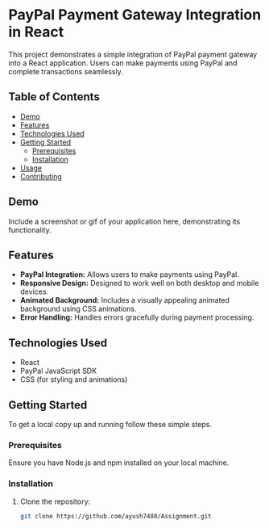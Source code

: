 # PayPal Payment Gateway Integration in React

This project demonstrates a simple integration of PayPal payment gateway into a React application. Users can make payments using PayPal and complete transactions seamlessly.

## Table of Contents

- [Demo](#demo)
- [Features](#features)
- [Technologies Used](#technologies-used)
- [Getting Started](#getting-started)
  - [Prerequisites](#prerequisites)
  - [Installation](#installation)
- [Usage](#usage)
- [Contributing](#contributing)


## Demo

Include a screenshot or gif of your application here, demonstrating its functionality.

## Features

- **PayPal Integration:** Allows users to make payments using PayPal.
- **Responsive Design:** Designed to work well on both desktop and mobile devices.
- **Animated Background:** Includes a visually appealing animated background using CSS animations.
- **Error Handling:** Handles errors gracefully during payment processing.

## Technologies Used

- React
- PayPal JavaScript SDK
- CSS (for styling and animations)

## Getting Started

To get a local copy up and running follow these simple steps.

### Prerequisites

Ensure you have Node.js and npm installed on your local machine.

### Installation

1. Clone the repository:

   ```bash
   git clone https://github.com/ayush7480/Assignment.git







